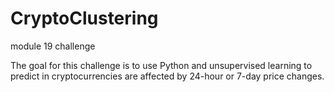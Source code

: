 # CryptoClustering
module 19 challenge

The goal for this challenge is to use Python and unsupervised learning to predict in cryptocurrencies are affected by 24-hour or 7-day price changes. 

